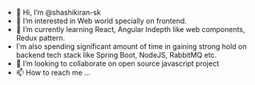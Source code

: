 - 👋 Hi, I’m @shashikiran-sk
- 👀 I’m interested in Web world specially on frontend.
- 🌱 I’m currently learning React, Angular Indepth like web components, Redux pattern.
- I'm also spending significant amount of time in gaining strong hold on backend tech stack like Spring Boot, NodeJS, RabbitMQ etc.
- 💞️ I’m looking to collaborate on open source javascript project
- 📫 How to reach me ...

<!---
shashikiran-sk/shashikiran-sk is a ✨ special ✨ repository because its `README.md` (this file) appears on your GitHub profile.
You can click the Preview link to take a look at your changes.
--->

